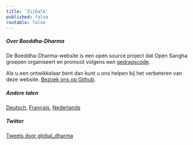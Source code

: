 ```yaml
---
title: 'Zijbalk'
published: false
routable: false
---
```

##### Over Boeddha-Dharma

De Boeddha-Dharma-website is een open source project dat Open Sangha groepen organiseert en promoot volgens een [gedragscode](/code).

Als u een ontwikkelaar bent dan kunt u ons helpen bij het verbeteren van deze website. [Bezoek ons op Github](https://github.com/buddha-dharma).

##### Andere talen

<a href="/de">Deutsch</a>, <a href="/fr">Français</a>, <a href="/nl">Nederlands</a>

##### Twitter

<a class="twitter-timeline" data-width="500" data-height="600" data-theme="light" href="https://twitter.com/global_dharma?ref_src=twsrc%5Etfw">Tweets door global_dharma</a> <script async src="//platform.twitter.com/widgets.js" charset="utf-8"></script>
